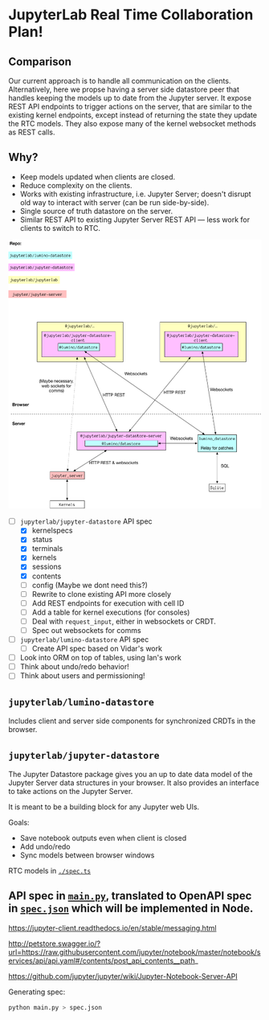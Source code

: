 # JupyterLab Real Time Collaboration Plan!

## Comparison

Our current approach is to handle all communication on the clients. Alternatively,
here we propse having a server side datastore peer that handles keeping the models
up to date from the Jupyter server. It expose REST API endpoints to trigger
actions on the server, that are similar to the existing kernel endpoints, except
instead of returning the state they update the RTC models. They also expose many
of the kernel websocket methods as REST calls.

## Why?

- Keep models updated when clients are closed.
- Reduce complexity on the clients.
- Works with existing infrastructure, i.e. Jupyter Server; doesn't disrupt old way to interact with server (can be run side-by-side).
- Single source of truth datastore on the server.
- Similar REST API to existing Jupyter Server REST API — less work for clients to switch to RTC.

![](./diagram.png)

- [ ] `jupyterlab/jupyter-datastore` API spec
  - [x] kernelspecs
  - [x] status
  - [x] terminals
  - [x] kernels
  - [x] sessions
  - [x] contents
  - [ ] config (Maybe we dont need this?)
  - [ ] Rewrite to clone existing API more closely
  - [ ] Add REST endpoints for execution with cell ID
  - [ ] Add a table for kernel executions (for consoles)
  - [ ] Deal with `request_input`, either in websockets or CRDT.
  - [ ] Spec out websockets for comms
- [ ] `jupyterlab/lumino-datastore` API spec
  - [ ] Create API spec based on Vidar's work
- [ ] Look into ORM on top of tables, using Ian's work
- [ ] Think about undo/redo behavior!
- [ ] Think about users and permissioning!

## `jupyterlab/lumino-datastore`

Includes client and server side components for synchronized CRDTs in the browser.

## `jupyterlab/jupyter-datastore`

The Jupyter Datastore package gives you an up to date data model of the Jupyter Server data structures in your browser. It also provides an interface to take actions on the Jupyter Server.

It is meant to be a building block for any Jupyter web UIs.

Goals:

- Save notebook outputs even when client is closed
- Add undo/redo
- Sync models between browser windows

RTC models in [`./spec.ts`](./spec.ts)

## API spec in [`main.py`](./main.py), translated to OpenAPI spec in [`spec.json`](./spec.json) which will be implemented in Node.

https://jupyter-client.readthedocs.io/en/stable/messaging.html

http://petstore.swagger.io/?url=https://raw.githubusercontent.com/jupyter/notebook/master/notebook/services/api/api.yaml#/contents/post_api_contents__path_

https://github.com/jupyter/jupyter/wiki/Jupyter-Notebook-Server-API

Generating spec:

```bash
python main.py > spec.json
```
